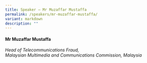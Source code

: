 ```yaml
---
title: Speaker – Mr Muzaffar Mustaffa
permalink: /speakers/mr-muzaffar-mustaffa/
variant: markdown
description: ""
---
```

#### **Mr Muzaffar Mustaffa**

*Head of Telecommunications Fraud, <br> Malaysian Multimedia and Communications Commission, Malaysia*